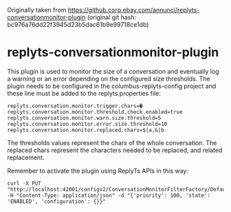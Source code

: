 Originally taken from  https://github.corp.ebay.com/annunci/replyts-conversationmonitor-plugin
(original git hash: bc976a76dd22f3945d23b5dac61b9e99718ce1db)

# replyts-conversationmonitor-plugin #

This plugin is used to monitor the size of a conversation and eventually log a warning or an error depending on the configured size thresholds. The plugin needs to be configured in the columbus-replyts-config project and these line must be added to the replyts.properties file:

```
replyts.conversation.monitor.trigger.chars=�
replyts.conversation.monitor.threshold.check.enabled=true
replyts.conversation.monitor.warn.size.threshold=5
replyts.conversation.monitor.error.size.threshold=10
replyts.conversation.monitor.replaced.chars=$|a,&|b

```

The thresholds values represent the chars of the whole conversation. The replaced chars represent the characters needed to be replaced, and related replacement.

Remember to activate the plugin using ReplyTs APIs in this way:

```
curl -X PUT "http://localhost:42001/configv2/ConversationMonitorFilterFactory/Default" -H "Content-Type: application/json" -d "{'priority': 100, 'state': 'ENABLED', 'configuration': {}}"
```
